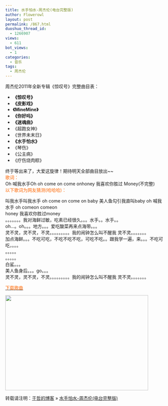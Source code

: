 ```yaml
---
title: 水手怕水-周杰伦(电台完整版)
author: Flowerowl
layout: post
permalink: /867.html
duoshuo_thread_id:
  - 1266907
views:
  - 611
bot_views:
  - 1
categories:
  - 音乐
tags:
  - 周杰伦
---
```

<div>
</div>

<div>
  <p>
    周杰伦2011年全新专辑《惊叹号》完整曲目表：
  </p>
  
  <ul>
    <li>
      <strong>《惊叹号》</strong>
    </li>
    <li>
      <strong>《皮影戏》</strong>
    </li>
    <li>
      <strong>《MineMine》</strong>
    </li>
    <li>
      <strong>《你好吗》</strong>
    </li>
    <li>
      <strong>《迷魂曲》</strong>
    </li>
    <li>
      《超跑女神》
    </li>
    <li>
      《世界未末日》
    </li>
    <li>
      <strong>《水手怕水》</strong>
    </li>
    <li>
      《琴伤》
    </li>
    <li>
      《公主病》
    </li>
    <li>
      《疗伤烧肉粽》
    </li>
  </ul>
</div>

<div>
  终于等出来了，大爱这旋律！期待明天全部曲目放出~~
</div>

<div>
  <span style="color: #ff6600;">歌词：</span>
</div>

<div>
</div>

<div>
  Oh 喊我水手Oh oh come on come onhoney 我喜欢你胜过 Money(不完整)
</div>

<div>
  <span style="color: #ff6600;">以下歌词为网友猜测(哈哈哈)：</span>
</div>

<div>
  <p>
    叫我水手叫我水手 oh come on come on baby 美人鱼勾引我直叫baby oh 喊我水手 oh comeon comeon<br /> honey 我喜欢你胜过money<br /> 。。。。。。。我对海鲜过敏，吃素已经很久。。。水手。。水手。。<br /> oh&#8230;。oh。。。地方。。。爱吃酸菜再来点海带。。。<br /> 灵不灵，灵不灵，不灵。。。。。。。。。我的闹钟怎么叫不醒我 灵不灵。。。。。。。<br /> 加点海鲜。。。不吃可吃，不吃不吃不吃，可吃不吃。。跟我学一遍，来。。。不吃可吃，。。。<br /> 。。。。。<br /> 。。。。。<br /> 白鲨。。。<br /> 美人鱼身后。。。go。。。<br /> 灵不灵，灵不灵，不灵。。。。。。。。。我的闹钟怎么叫不醒我 灵不灵。。。。。。。
  </p>
  
  <p>
    <span style="color: #ff6600;"><a href="http://down.qiannao.com/space/file/flowerowl/-4e0a-4f20-5206-4eab/-5468-6770-502b_-002d_-6c34-624b-6015-6c34_(HitFM_-9996-64ad-7248).mp3/.page" target="_blank"><span style="color: #ff6600;">下载歌曲</span></a></span>
  </p>
</div>

<div>
  <img class="aligncenter size-full wp-image-868" title="水手怕水" src="http://lazynight.me/wp-content/uploads/2011/11/400_final_type_a_450_300.jpg" alt="" width="450" height="300" />
</div>

转载请注明：[于哲的博客][1] &raquo; [水手怕水-周杰伦(电台完整版)][2]

 [1]: http://localhost/wordpress
 [2]: http://localhost/wordpress/867.html